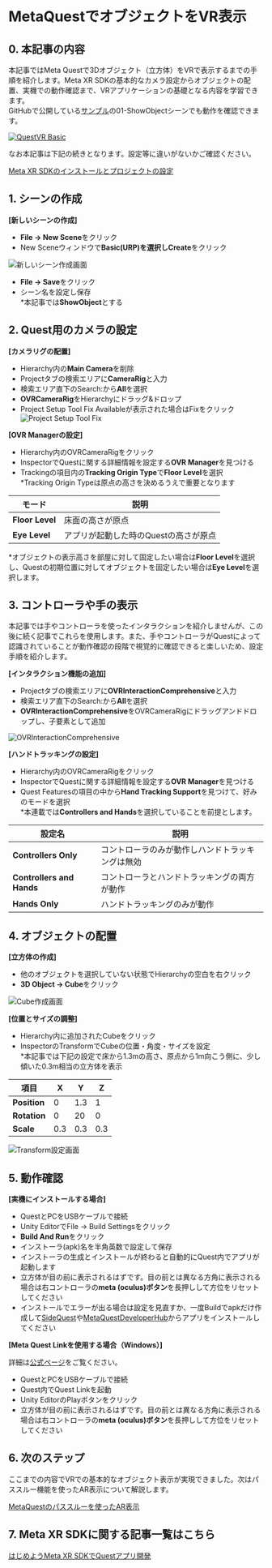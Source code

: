 # MetaQuestでオブジェクトをVR表示

## 0. 本記事の内容

本記事ではMeta Questで3Dオブジェクト（立方体）をVRで表示するまでの手順を紹介します。Meta XR SDKの基本的なカメラ設定からオブジェクトの配置、実機での動作確認まで、VRアプリケーションの基礎となる内容を学習できます。  
GitHubで公開している[サンプル](https://github.com/TakashiYoshinaga/MetaXR-SDK-Samples)の01-ShowObjectシーンでも動作を確認できます。

[![QuestVR Basic](https://img.youtube.com/vi/eK1VH2kBx1A/0.jpg)](https://www.youtube.com/watch?v=eK1VH2kBx1A)

なお本記事は下記の続きとなります。設定等に違いがないかご確認ください。

[Meta XR SDKのインストールとプロジェクトの設定](https://tks-yoshinaga.hatenablog.com/entry/quest-dev-setup)

## 1. シーンの作成

**[新しいシーンの作成]**

- **File -> New Scene**をクリック
- New Sceneウィンドウで**Basic(URP)**を選択し**Create**をクリック

![新しいシーン作成画面](./materials/2/00.jpg)

- **File -> Save**をクリック
- シーン名を設定し保存  
  *本記事では**ShowObject**とする

## 2. Quest用のカメラの設定

**[カメラリグの配置]**

- Hierarchy内の**Main Camera**を削除
- Projectタブの検索エリアに**CameraRig**と入力
- 検索エリア直下のSearch:から**All**を選択
- **OVRCameraRig**をHierarchyにドラッグ&ドロップ
- Project Setup Tool Fix Availableが表示された場合はFixをクリック
![Project Setup Tool Fix](./materials/2/00-1.jpg)

**[OVR Managerの設定]**

- Hierarchy内のOVRCameraRigをクリック
- InspectorでQuestに関する詳細情報を設定する**OVR Manager**を見つける
- Trackingの項目内の**Tracking Origin Type**で**Floor Level**を選択  
  *Tracking Origin Typeは原点の高さを決めるうえで重要となります

| モード | 説明 |
|--------|------|
| **Floor Level** | 床面の高さが原点 |
| **Eye Level** | アプリが起動した時のQuestの高さが原点 |

*オブジェクトの表示高さを部屋に対して固定したい場合は**Floor Level**を選択し、Questの初期位置に対してオブジェクトを固定したい場合は**Eye Level**を選択します。

## 3. コントローラや手の表示

本記事では手やコントローラを使ったインタラクションを紹介しませんが、この後に続く記事でこれらを使用します。また、手やコントローラがQuestによって認識されていることが動作確認の段階で視覚的に確認できると楽しいため、設定手順を紹介します。

**[インタラクション機能の追加]**

- Projectタブの検索エリアに**OVRInteractionComprehensive**と入力
- 検索エリア直下のSearch:から**All**を選択
- **OVRInteractionComprehensive**をOVRCameraRigにドラッグアンドドロップし、子要素として追加

![OVRInteractionComprehensive](./materials/2/01.jpg)

**[ハンドトラッキングの設定]**

- Hierarchy内のOVRCameraRigをクリック
- InspectorでQuestに関する詳細情報を設定する**OVR Manager**を見つける
- Quest Featuresの項目の中から**Hand Tracking Support**を見つけて、好みのモードを選択  
*本連載では**Controllers and Hands**を選択していることを前提とします。

| 設定名 | 説明 |
|--------|------|
| **Controllers Only** | コントローラのみが動作しハンドトラッキングは無効 |
| **Controllers and Hands** | コントローラとハンドトラッキングの両方が動作 |
| **Hands Only** | ハンドトラッキングのみが動作 |



## 4. オブジェクトの配置

**[立方体の作成]**

- 他のオブジェクトを選択していない状態でHierarchyの空白を右クリック
- **3D Object -> Cube**をクリック

![Cube作成画面](./materials/2/02.jpg)

**[位置とサイズの調整]**

- Hierarchy内に追加されたCubeをクリック
- InspectorのTransformでCubeの位置・角度・サイズを設定  
  *本記事では下記の設定で床から1.3mの高さ、原点から1m向こう側に、少し傾いた0.3m相当の立方体を表示

| 項目 | X | Y | Z |
|------|---|---|---|
| **Position** | 0 | 1.3 | 1 |
| **Rotation** | 0 | 20 | 0 |
| **Scale** | 0.3 | 0.3 | 0.3 |

![Transform設定画面](https://cdn-ak.f.st-hatena.com/images/fotolife/t/tks_yoshinaga/20240406/20240406103430.jpg)

## 5. 動作確認

**[実機にインストールする場合]**

- QuestとPCをUSBケーブルで接続
- Unity EditorでFile -> Build Settingsをクリック
- **Build And Run**をクリック
- インストーラ(apk)名を半角英数で設定して保存
- インストーラの生成とインストールが終わると自動的にQuest内でアプリが起動します
- 立方体が目の前に表示されるはずです。目の前とは異なる方角に表示される場合は右コントローラの**meta (oculus)ボタン**を長押しして方位をリセットしてください
- インストールでエラーが出る場合は設定を見直すか、一度Buildでapkだけ作成して[SideQuest](https://sidequestvr.com/setup-howto)や[MetaQuestDeveloperHub](https://developer.oculus.com/documentation/unity/ts-odh/?locale=ja_JP)からアプリをインストールしてください

**[Meta Quest Linkを使用する場合（Windows）]**

詳細は[公式ページ](https://www.meta.com/ja-jp/help/quest/articles/headsets-and-accessories/oculus-link/set-up-link/)をご覧ください。

- QuestとPCをUSBケーブルで接続
- Quest内でQuest Linkを起動
- Unity EditorのPlayボタンをクリック
- 立方体が目の前に表示されるはずです。目の前とは異なる方角に表示される場合は右コントローラの**meta (oculus)ボタン**を長押しして方位をリセットしてください

## 6. 次のステップ

ここまでの内容でVRでの基本的なオブジェクト表示が実現できました。次はパススルー機能を使ったAR表示について解説します。

[MetaQuestのパススルーを使ったAR表示](https://tks-yoshinaga.hatenablog.com/entry/quest-dev-ar)

## 7. Meta XR SDKに関する記事一覧はこちら

[はじめようMeta XR SDKでQuestアプリ開発](https://tks-yoshinaga.hatenablog.com/entry/quest-dev-index)
